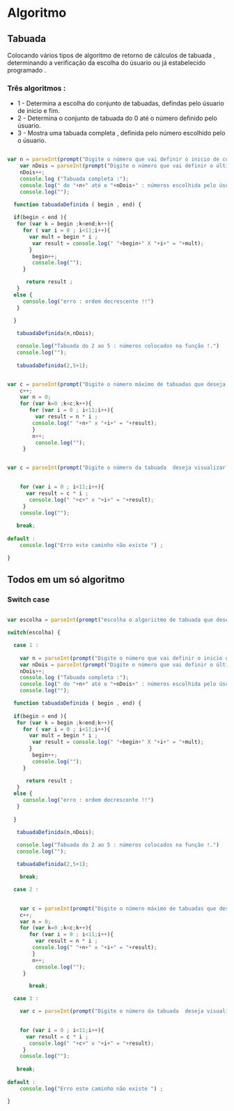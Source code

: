 # Algoritmo

## Tabuada 

<p> Colocando vários tipos de algoritmo de retorno de cálculos de tabuada , determinando   a verificação da escolha do úsuario ou já estabelecido programado .</p> 

### Três algoritmos :

* 1 - Determina a escolha do conjunto de tabuadas, defindas pelo úsuario de inicio e fim.
* 2 - Determina o conjunto de tabuada do 0 até o número definido pelo úsuario.
* 3 - Mostra uma tabuada completa , definida pelo número escolhido pelo o úsuario.

```javascript 

var n = parseInt(prompt("Digite o número que vai definir o inicio de conjunto de tabuada")) ;
    var nDois = parseInt(prompt("Digite o número que vai definir o última tabela da tabuada "));
    nDois++;
    console.log ("Tabuada completa :");
    console.log(" do "+n+" até o "+nDois+" : números escolhida pelo úsuario ");
    console.log("");

  function tabuadaDefinida ( begin , end) {
 
  if(begin < end ){
   for (var k = begin ;k<end;k++){
     for ( var i = 0 ; i<11;i++){
       var mult = begin * i ; 
        var result = console.log(" "+begin+" X "+i+" = "+mult);
       }
        begin++;
        console.log("");
     }

      return result ;
   }
  else {
     console.log("erro : ordem decrescente !!")
   }
   
  }      

   tabuadaDefinida(n,nDois); 

   console.log("Tabuada do 2 ao 5 : números colocados na função !.")
   console.log("");
 
   tabuadaDefinida(2,5+1);
```



```javascript 

var c = parseInt(prompt("Digite o número máximo de tabuadas que deseja visualizar "));
    c++;
    var n = 0;
    for (var k=0 ;k<c;k++){ 
       for (var i = 0 ; i<11;i++){
         var result = n * i ;
        console.log(" "+n+" x "+i+" = "+result);
        }
        n++;
         console.log("");
     }

```

```javascript 

var c = parseInt(prompt("Digite o número da tabuada  deseja visualizar "));
    

    for (var i = 0 ; i<11;i++){
      var result = c * i ;
       console.log(" "+c+" x "+i+" = "+result);
     }
    console.log("");
  
   break;
        
default :
    console.log("Erro este caminho não existe ") ;

}

```
## Todos em um só algoritmo 
### Switch case 

```javascript

var escolha = parseInt(prompt("escolha o algoriitmo de tabuada que deseja visualiar : 1 - conjunto de tabuada  definida , 2 - conjunto de tabuada  ,3 - uma tabuada")) ; 

switch(escolha) { 

  case 1 :
    
    var n = parseInt(prompt("Digite o número que vai definir o inicio de conjunto de tabuada")) ;
    var nDois = parseInt(prompt("Digite o número que vai definir o última tabela da tabuada "));
    nDois++;
    console.log ("Tabuada completa :");
    console.log(" do "+n+" até o "+nDois+" : números escolhida pelo úsuario ");
    console.log("");

  function tabuadaDefinida ( begin , end) {
 
  if(begin < end ){
   for (var k = begin ;k<end;k++){
     for ( var i = 0 ; i<11;i++){
       var mult = begin * i ; 
        var result = console.log(" "+begin+" X "+i+" = "+mult);
       }
        begin++;
        console.log("");
     }

      return result ;
   }
  else {
     console.log("erro : ordem decrescente !!")
   }
   
  }      

   tabuadaDefinida(n,nDois); 

   console.log("Tabuada do 2 ao 5 : números colocados na função !.")
   console.log("");
 
   tabuadaDefinida(2,5+1);

    break;

  case 2 :
     

    var c = parseInt(prompt("Digite o número máximo de tabuadas que deseja visualizar "));
    c++;
    var n = 0;
    for (var k=0 ;k<c;k++){ 
       for (var i = 0 ; i<11;i++){
         var result = n * i ;
        console.log(" "+n+" x "+i+" = "+result);
        }
        n++;
         console.log("");
     }

       break;

  case 3 :

    var c = parseInt(prompt("Digite o número da tabuada  deseja visualizar "));
    

    for (var i = 0 ; i<11;i++){
      var result = c * i ;
       console.log(" "+c+" x "+i+" = "+result);
     }
    console.log("");
  
   break;
        
default :
    console.log("Erro este caminho não existe ") ;

}





```